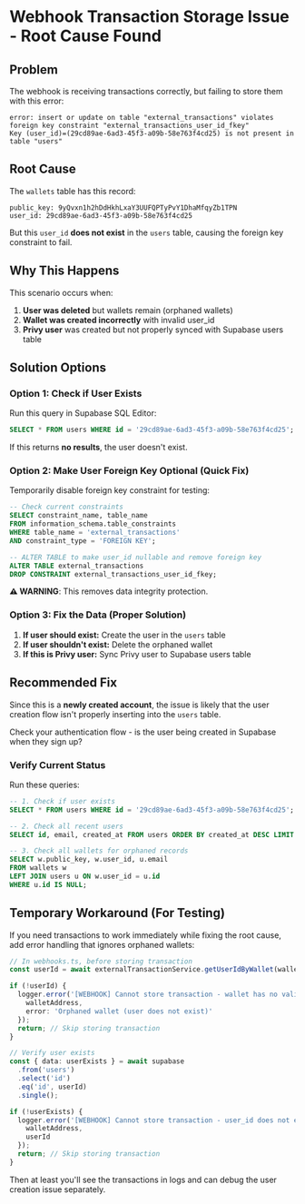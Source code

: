 # Webhook Transaction Storage Issue - Root Cause Found

## Problem

The webhook is receiving transactions correctly, but failing to store them with this error:

```
error: insert or update on table "external_transactions" violates foreign key constraint "external_transactions_user_id_fkey"
Key (user_id)=(29cd89ae-6ad3-45f3-a09b-58e763f4cd25) is not present in table "users"
```

## Root Cause

The `wallets` table has this record:
```
public_key: 9yQvxn1h2hDdHkhLxaY3UUFQPTyPvY1DhaMfqyZb1TPN
user_id: 29cd89ae-6ad3-45f3-a09b-58e763f4cd25
```

But this `user_id` **does not exist** in the `users` table, causing the foreign key constraint to fail.

## Why This Happens

This scenario occurs when:
1. **User was deleted** but wallets remain (orphaned wallets)
2. **Wallet was created incorrectly** with invalid user_id
3. **Privy user** was created but not properly synced with Supabase users table

## Solution Options

### Option 1: Check if User Exists
Run this query in Supabase SQL Editor:

```sql
SELECT * FROM users WHERE id = '29cd89ae-6ad3-45f3-a09b-58e763f4cd25';
```

If this returns **no results**, the user doesn't exist.

### Option 2: Make User Foreign Key Optional (Quick Fix)
Temporarily disable foreign key constraint for testing:

```sql
-- Check current constraints
SELECT constraint_name, table_name 
FROM information_schema.table_constraints 
WHERE table_name = 'external_transactions' 
AND constraint_type = 'FOREIGN KEY';

-- ALTER TABLE to make user_id nullable and remove foreign key
ALTER TABLE external_transactions 
DROP CONSTRAINT external_transactions_user_id_fkey;
```

**⚠️ WARNING**: This removes data integrity protection.

### Option 3: Fix the Data (Proper Solution)
1. **If user should exist:** Create the user in the `users` table
2. **If user shouldn't exist:** Delete the orphaned wallet
3. **If this is Privy user:** Sync Privy user to Supabase users table

## Recommended Fix

Since this is a **newly created account**, the issue is likely that the user creation flow isn't properly inserting into the `users` table. 

Check your authentication flow - is the user being created in Supabase when they sign up?

### Verify Current Status

Run these queries:

```sql
-- 1. Check if user exists
SELECT * FROM users WHERE id = '29cd89ae-6ad3-45f3-a09b-58e763f4cd25';

-- 2. Check all recent users
SELECT id, email, created_at FROM users ORDER BY created_at DESC LIMIT 10;

-- 3. Check all wallets for orphaned records
SELECT w.public_key, w.user_id, u.email 
FROM wallets w 
LEFT JOIN users u ON w.user_id = u.id 
WHERE u.id IS NULL;
```

## Temporary Workaround (For Testing)

If you need transactions to work immediately while fixing the root cause, add error handling that ignores orphaned wallets:

```typescript
// In webhooks.ts, before storing transaction
const userId = await externalTransactionService.getUserIdByWallet(walletAddress);

if (!userId) {
  logger.error('[WEBHOOK] Cannot store transaction - wallet has no valid user_id', { 
    walletAddress,
    error: 'Orphaned wallet (user does not exist)'
  });
  return; // Skip storing transaction
}

// Verify user exists
const { data: userExists } = await supabase
  .from('users')
  .select('id')
  .eq('id', userId)
  .single();

if (!userExists) {
  logger.error('[WEBHOOK] Cannot store transaction - user_id does not exist in users table', { 
    walletAddress,
    userId
  });
  return; // Skip storing transaction
}
```

Then at least you'll see the transactions in logs and can debug the user creation issue separately.
